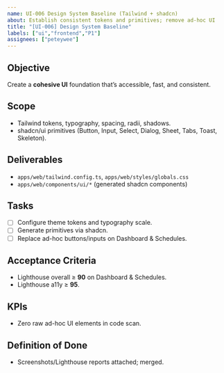 ```yaml
---
name: UI-006 Design System Baseline (Tailwind + shadcn)
about: Establish consistent tokens and primitives; remove ad-hoc UI
title: "[UI-006] Design System Baseline"
labels: ["ui","frontend","P1"]
assignees: ["peteywee"]
---
```


## Objective

Create a **cohesive UI** foundation that’s accessible, fast, and consistent.

## Scope

- Tailwind tokens, typography, spacing, radii, shadows.
- shadcn/ui primitives (Button, Input, Select, Dialog, Sheet, Tabs, Toast, Skeleton).

## Deliverables

- `apps/web/tailwind.config.ts`, `apps/web/styles/globals.css`
- `apps/web/components/ui/*` (generated shadcn components)

## Tasks

- [ ] Configure theme tokens and typography scale.
- [ ] Generate primitives via shadcn.
- [ ] Replace ad-hoc buttons/inputs on Dashboard & Schedules.

## Acceptance Criteria

- Lighthouse overall ≥ **90** on Dashboard & Schedules.
- Lighthouse a11y ≥ **95**.

## KPIs

- Zero raw ad-hoc UI elements in code scan.

## Definition of Done

- Screenshots/Lighthouse reports attached; merged.
